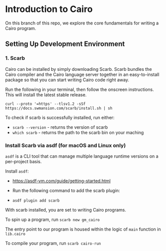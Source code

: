 # Introduction to Cairo

On this branch of this repo, we explore the core fundamentals for writing a Cairo program. 

##  Setting Up Development Environment

### 1. Scarb
Cairo can be installed by simply downloading Scarb. Scarb bundles the Cairo compiler and the Cairo language server together in an easy-to-install package so that you can start writing Cairo code right away.

Run the following in your terminal, then follow the onscreen instructions. This will install the latest stable release.

``` =shell
curl --proto '=https' --tlsv1.2 -sSf https://docs.swmansion.com/scarb/install.sh | sh
```


To check if scarb is successfully installed, run either: 
- `scarb --version` - returns the version of scarb
- `which scarb` - returns the path to the scarb bin on your maching 


### Install Scarb via asdf (for macOS and Linux only)
`asdf` is a CLI tool that can manage multiple language runtime versions on a per-project basis. 

Install `asdf`:
- https://asdf-vm.com/guide/getting-started.html

- Run the following command to add the scarb plugin:
- `asdf plugin add scarb`

With scarb installed, you are set to writing Cairo programs. 

To spin up a program, run `scarb new gm_cairo` 

The entry point to our program is housed within the logic of `main` function in `lib.cairo`

To compile your program, run `scarb cairo-run`


